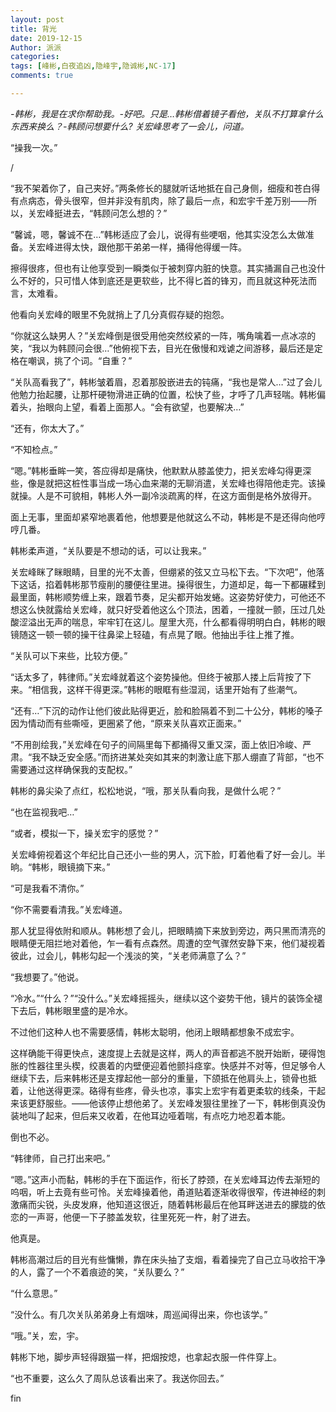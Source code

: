```yaml
---
layout: post
title: 背光
date: 2019-12-15
Author: 派派
categories: 
tags: [峰彬,白夜追凶,隐峰宇,隐诚彬,NC-17]
comments: true

---
```




 *-韩彬，我是在求你帮助我。-好吧。只是…韩彬借着镜子看他，关队不打算拿什么东西来换么？-韩顾问想要什么? 关宏峰思考了一会儿，问道。*

“操我一次。”

/

“我不架着你了，自己夹好。”两条修长的腿就听话地抵在自己身侧，细瘦和苍白得有点病态，骨头很窄，但并非没有肌肉，除了最后一点，和宏宇千差万别——所以，关宏峰挺进去，“韩顾问怎么想的？”

“馨诚，嗯，馨诚不在…”韩彬适应了会儿，说得有些哽咽，他其实没怎么太做准备。关宏峰进得太快，跟他那干弟弟一样，捅得他得缓一阵。

擦得很疼，但也有让他享受到一瞬类似于被刺穿内脏的快意。其实捅漏自己也没什么不好的，只可惜人体到底还是更软些，比不得匕首的锋刃，而且就这种死法而言，太难看。

他看向关宏峰的眼里不免就捎上了几分真假存疑的抱怨。

“你就这么缺男人？”关宏峰倒是很受用他突然绞紧的一阵，嘴角噙着一点冰凉的笑，“我以为韩顾问会很…”他俯视下去，目光在傲慢和戏谑之间游移，最后还是定格在嘲讽，挑了个词。“自重？”

“关队高看我了”，韩彬皱着眉，忍着那股嵌进去的钝痛，“我也是常人…”过了会儿他勉力抬起腰，让那杆硬物滑进正确的位置，松快了些，才呼了几声轻喘。韩彬偏着头，抬眼向上望，看着上面那人。“会有欲望，也要解决…”

“还有，你太大了。”

“不知检点。”

“嗯。”韩彬垂眸一笑，答应得却是痛快，他默默从膝盖使力，把关宏峰勾得更深些，像是就把这桩性事当成一场心血来潮的无聊消遣，关宏峰也得陪他走完。该操就操。人是不可貌相，韩彬人外一副冷淡疏离的样，在这方面倒是格外放得开。

面上无事，里面却紧窄地裹着他，他想要是他就这么不动，韩彬是不是还得向他哼哼几番。

韩彬柔声道，“关队要是不想动的话，可以让我来。”

关宏峰眯了眯眼睛，目里的光不太善，但绷紧的弦又立马松下去。“下次吧”，他落下这话，掐着韩彬那节瘦削的腰便往里进。操得很生，力道却足，每一下都碾糅到最里面，韩彬顺势缠上来，跟着节奏，足尖都开始发蜷。这姿势好使力，可他还不想这么快就露给关宏峰，就只好受着他这么个顶法，困着，一撞就一颤，压过几处酸涩溢出无声的喘息，牢牢钉在这儿。屋里大亮，什么都看得明明白白，韩彬的眼镜随这一顿一顿的操干往鼻梁上轻磕，有点晃了眼。他抽出手往上推了推。

“关队可以下来些，比较方便。”

“话太多了，韩律师。”关宏峰就着这个姿势操他。但终于被那人搂上后背按了下来。“相信我，这样干得更深。”韩彬的眼眶有些湿润，话里开始有了些潮气。

“还有…”下沉的动作让他们彼此贴得更近，脸和脸隔着不到二十公分，韩彬的嗓子因为情动而有些嘶哑，更圈紧了他，“原来关队喜欢正面来。”

“不用剖绘我，”关宏峰在句子的间隔里每下都捅得又重又深，面上依旧冷峻、严肃。“我不缺乏安全感。”而挤进某处突如其来的刺激让底下那人绷直了背部，“也不需要通过这样确保我的支配权。”

韩彬的鼻尖染了点红，松松地说，“哦，那关队看向我，是做什么呢？”

“也在监视我吧…”

“或者，模拟一下，操关宏宇的感觉？”

关宏峰俯视着这个年纪比自己还小一些的男人，沉下脸，盯着他看了好一会儿。半晌。“韩彬，眼镜摘下来。”

“可是我看不清你。”

“你不需要看清我。”关宏峰道。

那人犹显得依附和顺从。韩彬想了会儿，把眼睛摘下来放到旁边，两只黑而清亮的眼睛便无阻拦地对着他，乍一看有点森然。周遭的空气骤然安静下来，他们凝视着彼此，过会儿，韩彬勾起一个浅淡的笑，“关老师满意了么？”

“我想要了。”他说。

“冷水。”“什么？”“没什么。”关宏峰摇摇头，继续以这个姿势干他，镜片的装饰全褪下去后，韩彬眼里盛的是冷水。

不过他们这种人也不需要感情，韩彬太聪明，他闭上眼睛都想象不成宏宇。

这样确能干得更快点，速度提上去就是这样，两人的声音都逃不脱开始断，硬得饱胀的性器往里头楔，绞裹着的内壁便迎着他颤抖痉挛。快感并不对等，但足够令人继续下去，后来韩彬还是支撑起他一部分的重量，下颌抵在他肩头上，锁骨也抵着，让他送得更深。硌得有些疼，骨头也凉，事实上宏宇有着更柔软的线条，干起来该更舒服些。——他该停止想他弟了。关宏峰发狠往里挫了一下，韩彬倒真没伪装地叫了起来，但后来又收着，在他耳边哑着喘，有点吃力地忍着本能。

倒也不必。

“韩律师，自己打出来吧。”

“嗯。”这声小而黏，韩彬的手在下面运作，衔长了脖颈，在关宏峰耳边传去渐短的呜咽，听上去竟有些可怜。关宏峰操着他，甬道贴着逐渐收得很窄，传进神经的刺激痛而尖锐，头皮发麻，他知道这很近，随着韩彬最后在他耳畔送进去的朦胧的依恋的一声哥，他便一下子膝盖发软，往里死死一杵，射了进去。

他真是。

韩彬高潮过后的目光有些慵懒，靠在床头抽了支烟，看着操完了自己立马收拾干净的人，露了一个不着痕迹的笑，“关队要么？”

“什么意思。”

“没什么。有几次关队弟弟身上有烟味，周巡闻得出来，你也该学。”

“哦。”关，宏，宇。

韩彬下地，脚步声轻得跟猫一样，把烟按熄，也拿起衣服一件件穿上。

“也不重要，这么久了周队总该看出来了。我送你回去。”

fin
